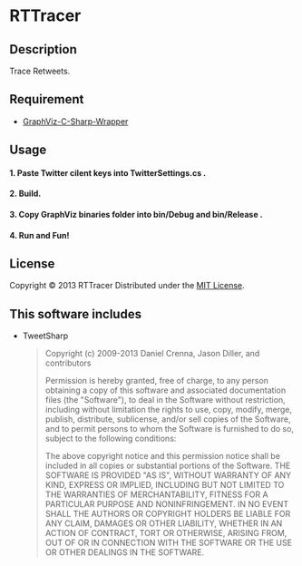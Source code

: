 RTTracer
======================

Description
------
Trace Retweets.

Requirement
------
* [GraphViz-C-Sharp-Wrapper](https://github.com/JamieDixon/GraphViz-C-Sharp-Wrapper)

Usage
------
#### 1. Paste Twitter cilent keys into TwitterSettings.cs . ####

#### 2. Build. ####

#### 3. Copy GraphViz binaries folder into bin/Debug and bin/Release . ####

#### 4. Run and Fun! ####

License
----------
Copyright &copy; 2013 RTTracer
Distributed under the [MIT License][mit].

[MIT]: http://www.opensource.org/licenses/mit-license.php

This software includes
----------
* TweetSharp

    >Copyright (c) 2009-2013 Daniel Crenna, Jason Diller, and contributors
    >
    >Permission is hereby granted, free of charge, to any person obtaining a copy of this software and associated 
    >documentation files (the "Software"), to deal in the Software without restriction, including without limitation 
    >the rights to use, copy, modify, merge, publish, distribute, sublicense, and/or sell copies of the Software, and 
    >to permit persons to whom the Software is furnished to do so, subject to the following conditions:
    >
    >The above copyright notice and this permission notice shall be included in all copies or substantial portions of the Software.
    >THE SOFTWARE IS PROVIDED "AS IS", WITHOUT WARRANTY OF ANY KIND, EXPRESS OR IMPLIED, INCLUDING BUT NOT LIMITED TO THE WARRANTIES OF MERCHANTABILITY, FITNESS FOR A PARTICULAR PURPOSE AND NONINFRINGEMENT. IN NO EVENT SHALL THE AUTHORS OR COPYRIGHT HOLDERS BE LIABLE FOR ANY CLAIM, DAMAGES OR OTHER LIABILITY, WHETHER IN AN ACTION OF CONTRACT, TORT OR OTHERWISE, ARISING FROM, OUT OF OR IN CONNECTION WITH THE SOFTWARE OR THE USE OR OTHER DEALINGS IN THE SOFTWARE.
    
